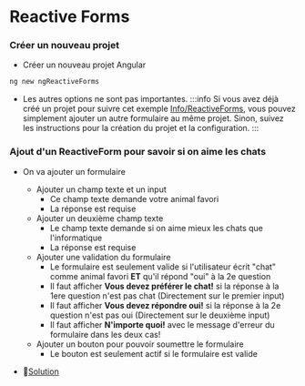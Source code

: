# Reactive Forms

### Créer un nouveau projet

- Créer un nouveau projet Angular

```powershell
ng new ngReactiveForms
```

- Les autres options ne sont pas importantes.
  :::info
  Si vous avez déjà créé un projet pour suivre cet exemple [Info/ReactiveForms](/info/ReactiveForms), vous pouvez simplement ajouter un autre formulaire au même projet.
  Sinon, suivez les instructions pour la création du projet et la configuration.
  :::

### Ajout d'un ReactiveForm pour savoir si on aime les chats

- On va ajouter un formulaire

  - Ajouter un champ texte et un input
    - Ce champ texte demande votre animal favori
    - La réponse est requise
  - Ajouter un deuxième champ texte
    - Le champ texte demande si on aime mieux les chats que l'informatique
    - La réponse est requise
  - Ajouter une validation du formulaire
    - Le formulaire est seulement valide si l'utilisateur écrit "chat" comme animal favori **ET** qu'il répond "oui" à la 2e question
    - Il faut afficher **Vous devez préférer le chat!** si la réponse à la 1ere question n'est pas chat (Directement sur le premier input)
    - Il faut afficher **Vous devez répondre oui!** si la réponse à la 2e question n'est pas oui (Directement sur le deuxième input)
    - Il faut afficher **N'importe quoi!** avec le message d'erreur du formulaire dans les deux cas!
  - Ajouter un bouton pour pouvoir soumettre le formulaire
    - Le bouton est seulement actif si le formulaire est valide

- 🔗[Solution](https://github.com/CEM-420-5W5/ngReactiveForms)
